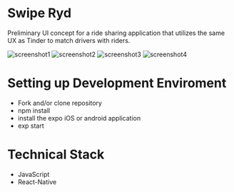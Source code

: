 # Swipe Ryd

Preliminary UI concept for a ride sharing application that utilizes the same UX as Tinder to match drivers with riders. 

![screenshot1](./public/screen1.PNG)
![screenshot2](./public/screen2.PNG)
![screenshot3](./public/screen3.PNG)
![screenshot4](./public/screen4.PNG)

# Setting up Development Enviroment 
- Fork and/or clone repository
- npm install 
- install the expo iOS or android application
- exp start

# Technical Stack 
- JavaScript
- React-Native 